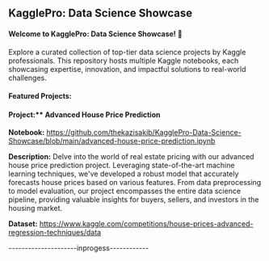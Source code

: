 ## KagglePro: Data Science Showcase
#### Welcome to KagglePro: Data Science Showcase! 🌟

Explore a curated collection of top-tier data science projects by Kaggle professionals. This repository hosts multiple Kaggle notebooks, each showcasing expertise, innovation, and impactful solutions to real-world challenges.

#### Featured Projects:
####  Project:** **Advanced House Price Prediction**

**Notebook:** https://github.com/thekazisakib/KagglePro-Data-Science-Showcase/blob/main/advanced-house-price-prediction.ipynb

**Description:**
Delve into the world of real estate pricing with our advanced house price prediction project. Leveraging state-of-the-art machine learning techniques, we've developed a robust model that accurately forecasts house prices based on various features. From data preprocessing to model evaluation, our project encompasses the entire data science pipeline, providing valuable insights for buyers, sellers, and investors in the housing market.

**Dataset:** https://www.kaggle.com/competitions/house-prices-advanced-regression-techniques/data



  ---------------------inprogess------------
